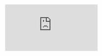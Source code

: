 [![Profile HTML](https://github.com/omaryesithvilladiego/omaryesithvilladiego/index.html)](https://github.com/omaryesithvilladiego/omaryesithvilladiego/index.html)
